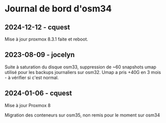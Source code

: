 # Journal de bord d'osm34

## 2024-12-12 - cquest

Mise à jour proxmox 8.3.1 faite et reboot.

## 2023-08-09 - jocelyn

Suite à saturation du disque osm33, suppression de ~60 snapshots umap utilisé pour les backups journaliers sur osm32.
Umap a pris +40G en 3 mois - à vérifier si c'est normal.

## 2024-01-06 - cquest

Mise à jour Proxmox 8

Migration des conteneurs sur osm35, non remis pour le moment sur osm34

